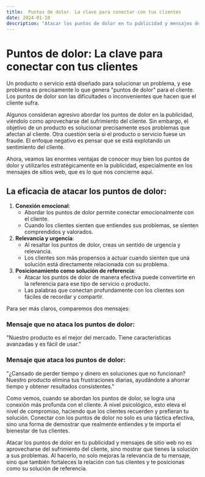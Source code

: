 ```yaml
---
title:  Puntos de dolor. La clave para conectar con tus clientes
date: 2024-01-10
description: "Atacar los puntos de dolor en tu publicidad y mensajes de sitio web no es aprovecharse del sufrimiento del cliente, sino mostrar que tienes la solución a sus problemas. "
---
```


# Puntos de dolor: La clave para conectar con tus clientes

Un producto o servicio está diseñado para solucionar un problema, y ese problema es precisamente lo que genera "puntos de dolor" para el cliente. Los puntos de dolor son las dificultades o inconvenientes que hacen que el cliente sufra.

Algunos consideran agresivo abordar los puntos de dolor en la publicidad, viéndolo como aprovecharse del sufrimiento del cliente. Sin embargo, el objetivo de un producto es solucionar precisamente esos problemas que afectan al cliente. Otra cuestión sería si el producto o servicio fuese un fraude. El enfoque negativo es pensar que se está explotando un sentimiento del cliente.

Ahora, veamos las enormes ventajas de conocer muy bien los puntos de dolor y utilizarlos estratégicamente en la publicidad, especialmente en los mensajes de sitios web, que es lo que nos concierne aquí.

## La eficacia de atacar los puntos de dolor:

1. **Conexión emocional**:
    - Abordar los puntos de dolor permite conectar emocionalmente con el cliente.
    - Cuando los clientes sienten que entiendes sus problemas, se sienten comprendidos y valorados.
2. **Relevancia y urgencia**:
    - Al resaltar los puntos de dolor, creas un sentido de urgencia y relevancia.
    - Los clientes son más propensos a actuar cuando sienten que una solución está directamente relacionada con su problema.
3. **Posicionamiento como solución de referencia**:
    - Atacar los puntos de dolor de manera efectiva puede convertirte en la referencia para ese tipo de servicio o producto.
    - Las palabras que conectan profundamente con los clientes son fáciles de recordar y compartir.

Para ser más claros, comparemos dos mensajes:

### Mensaje que no ataca los puntos de dolor:
"Nuestro producto es el mejor del mercado. Tiene características avanzadas y es fácil de usar."

### Mensaje que ataca los puntos de dolor:
"¿Cansado de perder tiempo y dinero en soluciones que no funcionan? Nuestro producto elimina tus frustraciones diarias, ayudándote a ahorrar tiempo y obtener resultados consistentes."

Como vemos, cuando se abordan los puntos de dolor, se logra una conexión más profunda con el cliente. A nivel psicológico, esto eleva el nivel de compromiso, haciendo que los clientes recuerden y prefieran tu solución. Conectar con los puntos de dolor no solo es una táctica efectiva, sino una forma de demostrar que realmente entiendes y te importa el bienestar de tus clientes.

Atacar los puntos de dolor en tu publicidad y mensajes de sitio web no es aprovecharse del sufrimiento del cliente, sino mostrar que tienes la solución a sus problemas. Al hacerlo, no solo mejoras la relevancia de tu mensaje, sino que también fortaleces la relación con tus clientes y te posicionas como su solución de referencia.